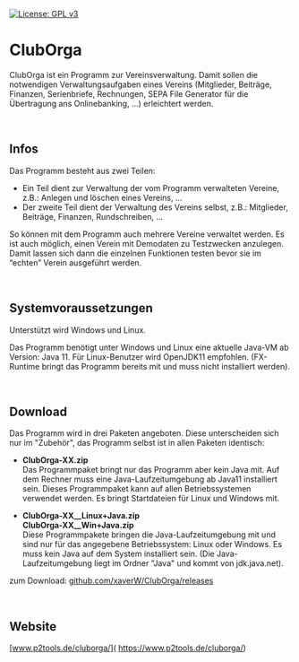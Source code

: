 
[![License: GPL v3](https://img.shields.io/badge/License-GPLv3-blue.svg)](https://www.gnu.org/licenses/gpl-3.0)

# ClubOrga

ClubOrga ist ein Programm zur Vereinsverwaltung. Damit sollen die notwendigen Verwaltungsaufgaben eines Vereins (Mitglieder, Beiträge, Finanzen, Serienbriefe, Rechnungen, SEPA File Generator für die Übertragung ans Onlinebanking, …) erleichtert werden. 

<br />

## Infos

Das Programm besteht aus zwei Teilen:

- Ein Teil dient zur Verwaltung der vom Programm verwalteten Vereine, z.B.: Anlegen und löschen eines Vereins, ...
- Der zweite Teil dient der Verwaltung des Vereins selbst, z.B.: Mitglieder, Beiträge, Finanzen, Rundschreiben, ...

So können mit dem Programm auch mehrere Vereine verwaltet werden.
Es ist auch möglich, einen Verein mit Demodaten zu Testzwecken anzulegen. Damit lassen sich dann die einzelnen Funktionen testen bevor sie im “echten” Verein ausgeführt werden.

<br />

## Systemvoraussetzungen

Unterstützt wird Windows und Linux. 

Das Programm benötigt unter Windows und Linux eine aktuelle Java-VM ab Version: Java 11.
Für Linux-Benutzer wird OpenJDK11 empfohlen. (FX-Runtime bringt das Programm bereits mit und muss nicht installiert werden).

<br />

## Download

Das Programm wird in drei Paketen angeboten. Diese unterscheiden sich nur im "Zubehör", das Programm selbst ist in allen Paketen identisch:

- **ClubOrga-XX.zip**  
Das Programmpaket bringt nur das Programm aber kein Java mit. Auf dem Rechner muss eine Java-Laufzeitumgebung ab Java11 installiert sein. Dieses Programmpaket kann auf allen Betriebssystemen verwendet werden. Es bringt Startdateien für Linux und Windows mit.

- **ClubOrga-XX__Linux+Java.zip**  
**ClubOrga-XX__Win+Java.zip**  
Diese Programmpakete bringen die Java-Laufzeitumgebung mit und sind nur für das angegebene Betriebssystem: Linux oder Windows. Es muss kein Java auf dem System installiert sein. (Die Java-Laufzeitumgebung liegt im Ordner "Java" und kommt von jdk.java.net).

zum Download: [github.com/xaverW/ClubOrga/releases](https://github.com/xaverW/cluborga/releases)

<br />

## Website

[www.p2tools.de/cluborga/]( https://www.p2tools.de/cluborga/)

